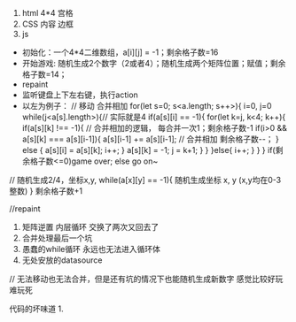 1. html 4*4 宫格
2. CSS 内容 边框
3. js 
- 初始化：一个4*4二维数组，a[i][j] = -1；剩余格子数=16
- 开始游戏: 随机生成2个数字（2或者4）；随机生成两个矩阵位置；赋值；剩余格子数=14；
- repaint
- 监听键盘上下左右键，执行action
- 以左为例子：
// 移动 合并相加
for(let s=0; s<a.length; s++>){
    i=0, j=0
    while(j<a[s].length>){// 实际就是4
        if(a[s][i] == -1){
            for(let k=j, k<4; k++){
                if(a[s][k] !== -1){
                    // 合并相加的逻辑， 每合并一次1；剩余格子数-1
                    if(i>0 && a[s][k] === a[s][i-1]){
                        a[s][i-1] += a[s][i-1]; // 合并相加
                        剩余格子数--；
                    } else {
                        a[s][i] = a[s][k];
                        i++;
                    }
                    a[s][k] = -1;
                    j = k+1;
                }
            }
        }else{
            i++;
        }
    }
}
if(剩余格子数<=0)game over;
else go on~

// 随机生成2/4，坐标x,y, 
while(a[x][y] == -1){
    随机生成坐标 x, y (x,y均在0-3整数)
}
剩余格子数+1

//repaint


1. 矩阵逆置 内层循环 交换了两次又回去了
2. 合并处理最后一个坑
3. 愚蠢的while循环 永远也无法进入循环体
4. 无处安放的datasource

// 无法移动也无法合并，但是还有坑的情况下也能随机生成新数字 感觉比较好玩 难玩死

代码的坏味道
1.

